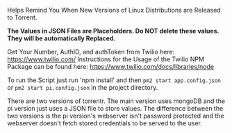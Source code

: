 Helps Remind You When New Versions of Linux Distributions are Released to Torrent.

****The Values in JSON Files are Placeholders. Do NOT delete these values. They will be automatically Replaced.****  

Get Your Number, AuthID, and authToken from Twilio here: https://www.twilio.com/
Instructions for the Usage of the Twilio NPM Package can be found here: https://www.twilio.com/docs/libraries/node

To run the Script just run  'npm install' and then `pm2 start app.config.json` or `pm2 start pi.config.json` in the project directory.

There are two versions of torrentr. The main version uses mongoDB and the pi version just uses a JSON file to store values. The difference between the two versions is the pi version's webserver isn't password protected and the webserver doesn't fetch stored credentials to be served to the user. 
